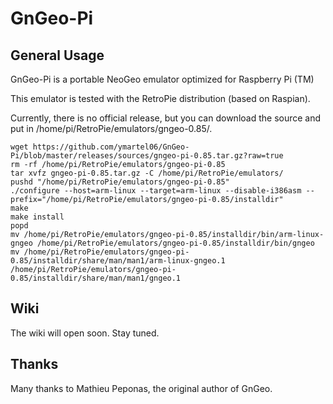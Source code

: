 GnGeo-Pi
==============

General Usage
-------------

GnGeo-Pi is a portable NeoGeo emulator optimized for Raspberry Pi (TM)

This emulator is tested with the RetroPie distribution (based on Raspian).

Currently, there is no official release, but you can download the source and put in /home/pi/RetroPie/emulators/gngeo-0.85/.


```shell
wget https://github.com/ymartel06/GnGeo-Pi/blob/master/releases/sources/gngeo-pi-0.85.tar.gz?raw=true
rm -rf /home/pi/RetroPie/emulators/gngeo-pi-0.85
tar xvfz gngeo-pi-0.85.tar.gz -C /home/pi/RetroPie/emulators/
pushd "/home/pi/RetroPie/emulators/gngeo-pi-0.85"
./configure --host=arm-linux --target=arm-linux --disable-i386asm --prefix="/home/pi/RetroPie/emulators/gngeo-pi-0.85/installdir"
make
make install
popd
mv /home/pi/RetroPie/emulators/gngeo-pi-0.85/installdir/bin/arm-linux-gngeo /home/pi/RetroPie/emulators/gngeo-pi-0.85/installdir/bin/gngeo
mv /home/pi/RetroPie/emulators/gngeo-pi-0.85/installdir/share/man/man1/arm-linux-gngeo.1 /home/pi/RetroPie/emulators/gngeo-pi-0.85/installdir/share/man/man1/gngeo.1
```

Wiki
----

The wiki will open soon. Stay tuned.

Thanks
------

Many thanks to Mathieu Peponas, the original author of GnGeo.
